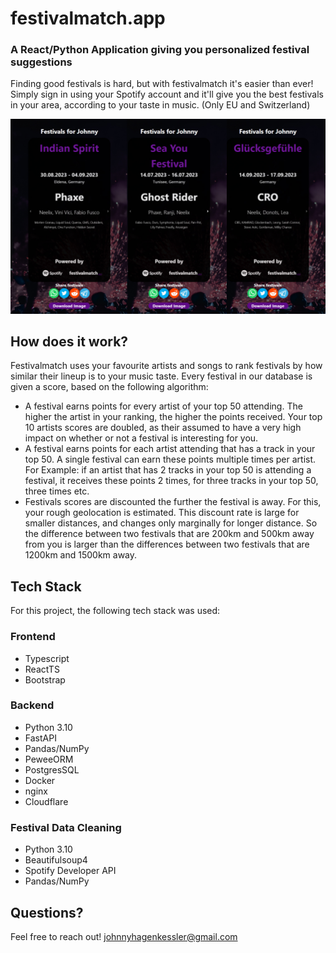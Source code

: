 # festivalmatch.app

### A React/Python Application giving you personalized festival suggestions

Finding good festivals is hard, but with festivalmatch it's easier than ever! Simply sign in using your Spotify account and it'll give you the best festivals in your area, according to your taste in music. (Only EU and Switzerland)

![](demo.jpg)

## How does it work?

Festivalmatch uses your favourite artists and songs to rank festivals by how similar their lineup is to your music taste. 
Every festival in our database is given a score, based on the following algorithm:
- A festival earns points for every artist of your top 50 attending. The higher the artist in your ranking, the higher the points received. Your top 10 artists scores are doubled, as their assumed to have a very high impact on whether or not a festival is interesting for you.
- A festival earns points for each artist attending that has a track in your top 50. A single festival can earn these points multiple times per artist. For Example: if an artist that has 2 tracks in your top 50 is attending a festival, it receives these points 2 times, for three tracks in your top 50, three times etc.
- Festivals scores are discounted the further the festival is away. For this, your rough geolocation is estimated. This discount rate is large for smaller distances, and changes only marginally for longer distance. So the difference between two festivals that are 200km and 500km away from you is larger than the differences between two festivals that are 1200km and 1500km away.

## Tech Stack
For this project, the following tech stack was used:

### Frontend
- Typescript
- ReactTS
- Bootstrap

### Backend
- Python 3.10
- FastAPI
- Pandas/NumPy
- PeweeORM
- PostgresSQL
- Docker
- nginx
- Cloudflare

### Festival Data Cleaning
- Python 3.10
- Beautifulsoup4
- Spotify Developer API
- Pandas/NumPy

## Questions?
Feel free to reach out! johnnyhagenkessler@gmail.com